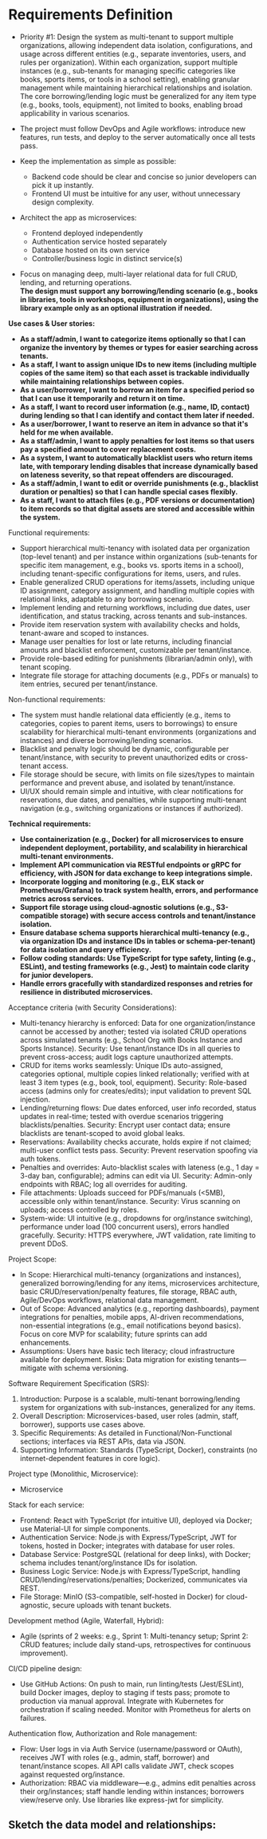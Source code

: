 # Requirements Definition

- Priority #1: Design the system as multi-tenant to support multiple organizations, allowing independent data isolation, configurations, and usage across different entities (e.g., separate inventories, users, and rules per organization). Within each organization, support multiple instances (e.g., sub-tenants for managing specific categories like books, sports items, or tools in a school setting), enabling granular management while maintaining hierarchical relationships and isolation. The core borrowing/lending logic must be generalized for any item type (e.g., books, tools, equipment), not limited to books, enabling broad applicability in various scenarios.

- The project must follow DevOps and Agile workflows: introduce new features, run tests, and deploy to the server automatically once all tests pass.

- Keep the implementation as simple as possible:  
  - Backend code should be clear and concise so junior developers can pick it up instantly.  
  - Frontend UI must be intuitive for any user, without unnecessary design complexity.

- Architect the app as microservices:  
  - Frontend deployed independently  
  - Authentication service hosted separately  
  - Database hosted on its own service  
  - Controller/business logic in distinct service(s)

- Focus on managing deep, multi-layer relational data for full CRUD, lending, and returning operations.  
  **The design must support any borrowing/lending scenario (e.g., books in libraries, tools in workshops, equipment in organizations), using the library example only as an optional illustration if needed.**


**Use cases & User stories:**
- **As a staff/admin, I want to categorize items optionally so that I can organize the inventory by themes or types for easier searching across tenants.**
- **As a staff, I want to assign unique IDs to new items (including multiple copies of the same item) so that each asset is trackable individually while maintaining relationships between copies.**
- **As a user/borrower, I want to borrow an item for a specified period so that I can use it temporarily and return it on time.**
- **As a staff, I want to record user information (e.g., name, ID, contact) during lending so that I can identify and contact them later if needed.**
- **As a user/borrower, I want to reserve an item in advance so that it's held for me when available.**
- **As a staff/admin, I want to apply penalties for lost items so that users pay a specified amount to cover replacement costs.**
- **As a system, I want to automatically blacklist users who return items late, with temporary lending disables that increase dynamically based on lateness severity, so that repeat offenders are discouraged.**
- **As a staff/admin, I want to edit or override punishments (e.g., blacklist duration or penalties) so that I can handle special cases flexibly.**
- **As a staff, I want to attach files (e.g., PDF versions or documentation) to item records so that digital assets are stored and accessible within the system.**

Functional requirements:
- Support hierarchical multi-tenancy with isolated data per organization (top-level tenant) and per instance within organizations (sub-tenants for specific item management, e.g., books vs. sports items in a school), including tenant-specific configurations for items, users, and rules.
- Enable generalized CRUD operations for items/assets, including unique ID assignment, category assignment, and handling multiple copies with relational links, adaptable to any borrowing scenario.
- Implement lending and returning workflows, including due dates, user identification, and status tracking, across tenants and sub-instances.
- Provide item reservation system with availability checks and holds, tenant-aware and scoped to instances.
- Manage user penalties for lost or late returns, including financial amounts and blacklist enforcement, customizable per tenant/instance.
- Provide role-based editing for punishments (librarian/admin only), with tenant scoping.
- Integrate file storage for attaching documents (e.g., PDFs or manuals) to item entries, secured per tenant/instance.

Non-functional requirements:
- The system must handle relational data efficiently (e.g., items to categories, copies to parent items, users to borrowings) to ensure scalability for hierarchical multi-tenant environments (organizations and instances) and diverse borrowing/lending scenarios.
- Blacklist and penalty logic should be dynamic, configurable per tenant/instance, with security to prevent unauthorized edits or cross-tenant access.
- File storage should be secure, with limits on file sizes/types to maintain performance and prevent abuse, and isolated by tenant/instance.
- UI/UX should remain simple and intuitive, with clear notifications for reservations, due dates, and penalties, while supporting multi-tenant navigation (e.g., switching organizations or instances if authorized).

**Technical requirements:**
- **Use containerization (e.g., Docker) for all microservices to ensure independent deployment, portability, and scalability in hierarchical multi-tenant environments.**
- **Implement API communication via RESTful endpoints or gRPC for efficiency, with JSON for data exchange to keep integrations simple.**
- **Incorporate logging and monitoring (e.g., ELK stack or Prometheus/Grafana) to track system health, errors, and performance metrics across services.**
- **Support file storage using cloud-agnostic solutions (e.g., S3-compatible storage) with secure access controls and tenant/instance isolation.**
- **Ensure database schema supports hierarchical multi-tenancy (e.g., via organization IDs and instance IDs in tables or schema-per-tenant) for data isolation and query efficiency.**
- **Follow coding standards: Use TypeScript for type safety, linting (e.g., ESLint), and testing frameworks (e.g., Jest) to maintain code clarity for junior developers.**
- **Handle errors gracefully with standardized responses and retries for resilience in distributed microservices.**

Acceptance criteria (with Security Considerations):
- Multi-tenancy hierarchy is enforced: Data for one organization/instance cannot be accessed by another; tested via isolated CRUD operations across simulated tenants (e.g., School Org with Books Instance and Sports Instance). Security: Use tenant/instance IDs in all queries to prevent cross-access; audit logs capture unauthorized attempts.
- CRUD for items works seamlessly: Unique IDs auto-assigned, categories optional, multiple copies linked relationally; verified with at least 3 item types (e.g., book, tool, equipment). Security: Role-based access (admins only for creates/edits); input validation to prevent SQL injection.
- Lending/returning flows: Due dates enforced, user info recorded, status updates in real-time; tested with overdue scenarios triggering blacklists/penalties. Security: Encrypt user contact data; ensure blacklists are tenant-scoped to avoid global leaks.
- Reservations: Availability checks accurate, holds expire if not claimed; multi-user conflict tests pass. Security: Prevent reservation spoofing via auth tokens.
- Penalties and overrides: Auto-blacklist scales with lateness (e.g., 1 day = 3-day ban, configurable); admins can edit via UI. Security: Admin-only endpoints with RBAC; log all overrides for auditing.
- File attachments: Uploads succeed for PDFs/manuals (<5MB), accessible only within tenant/instance. Security: Virus scanning on uploads; access controlled by roles.
- System-wide: UI intuitive (e.g., dropdowns for org/instance switching), performance under load (100 concurrent users), errors handled gracefully. Security: HTTPS everywhere, JWT validation, rate limiting to prevent DDoS.

Project Scope:
- In Scope: Hierarchical multi-tenancy (organizations and instances), generalized borrowing/lending for any items, microservices architecture, basic CRUD/reservation/penalty features, file storage, RBAC auth, Agile/DevOps workflows, relational data management.
- Out of Scope: Advanced analytics (e.g., reporting dashboards), payment integrations for penalties, mobile apps, AI-driven recommendations, non-essential integrations (e.g., email notifications beyond basics). Focus on core MVP for scalability; future sprints can add enhancements.
- Assumptions: Users have basic tech literacy; cloud infrastructure available for deployment. Risks: Data migration for existing tenants—mitigate with schema versioning.

Software Requirement Specification (SRS):
1. Introduction: Purpose is a scalable, multi-tenant borrowing/lending system for organizations with sub-instances, generalized for any items.
2. Overall Description: Microservices-based, user roles (admin, staff, borrower), supports use cases above.
3. Specific Requirements: As detailed in Functional/Non-Functional sections; interfaces via REST APIs, data via JSON.
4. Supporting Information: Standards (TypeScript, Docker), constraints (no internet-dependent features in core logic).

Project type (Monolithic, Microservice):
- Microservice

Stack for each service:
- Frontend: React with TypeScript (for intuitive UI), deployed via Docker; use Material-UI for simple components.
- Authentication Service: Node.js with Express/TypeScript, JWT for tokens, hosted in Docker; integrates with database for user roles.
- Database Service: PostgreSQL (relational for deep links), with Docker; schema includes tenant/org/instance IDs for isolation.
- Business Logic Service: Node.js with Express/TypeScript, handling CRUD/lending/reservations/penalties; Dockerized, communicates via REST.
- File Storage: MinIO (S3-compatible, self-hosted in Docker) for cloud-agnostic, secure uploads with tenant buckets.

Development method (Agile, Waterfall, Hybrid):
- Agile (sprints of 2 weeks: e.g., Sprint 1: Multi-tenancy setup; Sprint 2: CRUD features; include daily stand-ups, retrospectives for continuous improvement).

CI/CD pipeline design:
- Use GitHub Actions: On push to main, run linting/tests (Jest/ESLint), build Docker images, deploy to staging if tests pass; promote to production via manual approval. Integrate with Kubernetes for orchestration if scaling needed. Monitor with Prometheus for alerts on failures.

Authentication flow, Authorization and Role management:
- Flow: User logs in via Auth Service (username/password or OAuth), receives JWT with roles (e.g., admin, staff, borrower) and tenant/instance scopes. All API calls validate JWT, check scopes against requested org/instance.
- Authorization: RBAC via middleware—e.g., admins edit penalties across their org/instances; staff handle lending within instances; borrowers view/reserve only. Use libraries like express-jwt for simplicity.

Sketch the data model and relationships:
-
